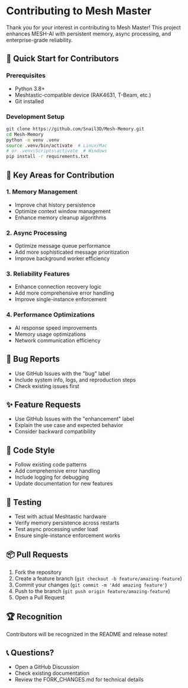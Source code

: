 # Contributing to Mesh Master

Thank you for your interest in contributing to Mesh Master! This project enhances MESH-AI with persistent memory, async processing, and enterprise-grade reliability.

## 🚀 Quick Start for Contributors

### Prerequisites
- Python 3.8+
- Meshtastic-compatible device (RAK4631, T-Beam, etc.)
- Git installed

### Development Setup
```bash
git clone https://github.com/Snail3D/Mesh-Memory.git
cd Mesh-Memory
python -m venv .venv
source .venv/bin/activate  # Linux/Mac
# or .venv\Scripts\activate  # Windows
pip install -r requirements.txt
```

## 🎯 Key Areas for Contribution

### 1. Memory Management
- Improve chat history persistence
- Optimize context window management
- Enhance memory cleanup algorithms

### 2. Async Processing
- Optimize message queue performance
- Add more sophisticated message prioritization
- Improve background worker efficiency

### 3. Reliability Features
- Enhance connection recovery logic
- Add more comprehensive error handling
- Improve single-instance enforcement

### 4. Performance Optimizations
- AI response speed improvements
- Memory usage optimizations
- Network communication efficiency

## 🐛 Bug Reports
- Use GitHub Issues with the "bug" label
- Include system info, logs, and reproduction steps
- Check existing issues first

## ✨ Feature Requests
- Use GitHub Issues with the "enhancement" label
- Explain the use case and expected behavior
- Consider backward compatibility

## 📝 Code Style
- Follow existing code patterns
- Add comprehensive error handling
- Include logging for debugging
- Update documentation for new features

## 🧪 Testing
- Test with actual Meshtastic hardware
- Verify memory persistence across restarts
- Test async processing under load
- Ensure single-instance enforcement works

## 📦 Pull Requests
1. Fork the repository
2. Create a feature branch (`git checkout -b feature/amazing-feature`)
3. Commit your changes (`git commit -m 'Add amazing feature'`)
4. Push to the branch (`git push origin feature/amazing-feature`)
5. Open a Pull Request

## 🏆 Recognition
Contributors will be recognized in the README and release notes!

## 📞 Questions?
- Open a GitHub Discussion
- Check existing documentation
- Review the FORK_CHANGES.md for technical details